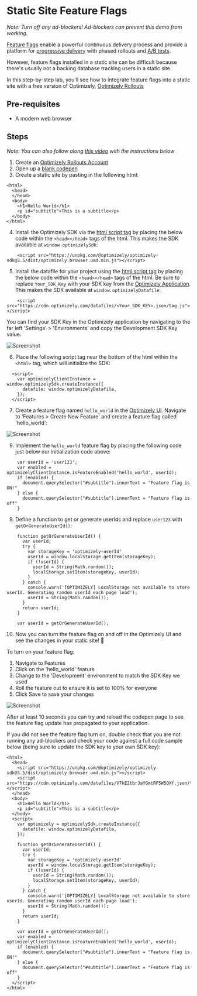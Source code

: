 # Static Site Feature Flags
_Note: Turn off any ad-blockers! Ad-blockers can prevent this demo from working._

[Feature flags](https://www.optimizely.com/optimization-glossary/feature-flags/?) enable a powerful continuous delivery process and provide a platform for [progressive delivery](https://www.optimizely.com/optimization-glossary/progressive-delivery/) with phased rollouts and [A/B tests](https://www.optimizely.com/optimization-glossary/ab-testing/).

However, feature flags installed in a static site can be difficult because there's usually not a backing database tracking users in a static site.

In this step-by-step lab, you'll see how to integrate feature flags into a static site with a free version of
Optimizely, [Optimizely Rollouts](https://www.optimizely.com/rollouts-signup/?utm_source=labs&utm_campaign=static-site-feature-flags-lab)

## Pre-requisites
- A modern web browser

## Steps

_Note: You can also follow along [this video](https://youtu.be/Q7xjIvQf2G4) with the instructions below_

1. Create an [Optimizely Rollouts Account](https://www.optimizely.com/rollouts-signup/?utm_source=labs&utm_campaign=static-site-feature-flags-lab)
2. Open up a [blank codepen](https://codepen.io/asametrical/pen/PoPPXbQ?editors=1000)
3. Create a static site by pasting in the following html:
```
<html>
  <head>
  </head>
  <body>
    <h1>Hello World</h1>
    <p id="subtitle">This is a subtitle</p>
  </body>
</html>
```

4. Install the Optimizely SDK via the [html script tag](https://docs.developers.optimizely.com/rollouts/docs/install-sdk-javascript) by placing the below code within the `<head></head>` tags of the html. This makes the SDK available at `window.optimizelySdk`:
```
    <script src="https://unpkg.com/@optimizely/optimizely-sdk@3.5/dist/optimizely.browser.umd.min.js"></script>
```

5. Install the datafile for your project using the [html script tag](https://docs.developers.optimizely.com/rollouts/docs/initialize-sdk-javascript) by placing the below code within the `<head></head>` tags of the html. Be sure to replace `Your_SDK_Key` with your SDK key from the [Optimizely Application](https://app.optimizely.com). This makes the SDK available at `window.optimizelyDatafile`:
```
    <script src="https://cdn.optimizely.com/datafiles/<Your_SDK_KEY>.json/tag.js"></script>
```

You can find your SDK Key in the Optimizely application by navigating to the far left 'Settings' > 'Environments' and copy the Development SDK Key value.

![Screenshot](https://raw.githubusercontent.com/optimizely/labs/master/assets/optimizely-screenshots/sdk-key.gif)

6. Place the following script tag near the bottom of the html within the `<html>` tag, which will initialize the SDK:
```
  <script>
    var optimizelyClientInstance = window.optimizelySdk.createInstance({
      datafile: window.optimizelyDatafile,
    });
  </script>
```
7. Create a feature flag named `hello_world` in the [Optimizely UI](https://app.optimizely.com). Navigate to 'Features > Create New Feature' and create a feature flag called 'hello_world':

![Screenshot](https://raw.githubusercontent.com/optimizely/labs/master/assets/optimizely-screenshots/create-flag.gif)

9. Implement the `hello_world` feature flag by placing the following code just below our initialization code above:
```
    var userId = 'user123';
    var enabled = optimizelyClientInstance.isFeatureEnabled('hello_world', userId);
    if (enabled) {
      document.querySelector("#subtitle").innerText = "Feature flag is ON!"
    } else {
      document.querySelector("#subtitle").innerText = "Feature flag is off"
    }
```
9. Define a function to get or generate userIds and replace `user123` with `getOrGenerateUserId()`:
```
    function getOrGenerateUserId() {
      var userId;
      try {
        var storageKey = 'optimizely-userId'
        userId = window.localStorage.getItem(storageKey);
        if (!userId) {
          userId = String(Math.random());
          localStorage.setItem(storageKey, userId);
        }
      } catch {
        console.warn('[OPTIMIZELY] LocalStorage not available to store userId. Generating random userId each page load');
        userId = String(Math.random());
      }
      return userId;
    }

    var userId = getOrGenerateUserId();
```

10. Now you can turn the feature flag on and off in the Optimizely UI and see the changes in your static site! 🎉

To turn on your feature flag:
1. Navigate to Features
2. Click on the 'hello_world' feature
3. Change to the 'Development' environment to match the SDK Key we used
4. Roll the feature out to ensure it is set to 100% for everyone
5. Click Save to save your changes

![Screenshot](https://raw.githubusercontent.com/optimizely/labs/master/assets/optimizely-screenshots/flag-rollout-dev.gif)

After at least 10 seconds you can try and reload the codepen page to see the feature flag update has propagated to your application.

If you did not see the feature flag turn on, double check that you are not running any ad-blockers and check your code against a full code sample below (being sure to update the SDK key to your own SDK key):
```
<html>
  <head>
    <script src="https://unpkg.com/@optimizely/optimizely-sdk@3.5/dist/optimizely.browser.umd.min.js"></script>
    <script src="https://cdn.optimizely.com/datafiles/V7kE2tbrJaYGmtRF5W5QXf.json/tag.js"></script>
  </head>
  <body>
    <h1>Hello World</h1>
    <p id="subtitle">This is a subtitle</p>
  </body>
  <script>
    var optimizely = optimizelySdk.createInstance({
      datafile: window.optimizelyDatafile,
    });

    function getOrGenerateUserId() {
      var userId;
      try {
        var storageKey = 'optimizely-userId'
        userId = window.localStorage.getItem(storageKey);
        if (!userId) {
          userId = String(Math.random());
          localStorage.setItem(storageKey, userId);
        }
      } catch {
        console.warn('[OPTIMIZELY] LocalStorage not available to store userId. Generating random userId each page load');
        userId = String(Math.random());
      }
      return userId;
    }

    var userId = getOrGenerateUserId();
    var enabled = optimizelyClientInstance.isFeatureEnabled('hello_world', userId);
    if (enabled) {
      document.querySelector("#subtitle").innerText = "Feature flag is ON!"
    } else {
      document.querySelector("#subtitle").innerText = "Feature flag is off"
    }
  </script>
</html>
```
